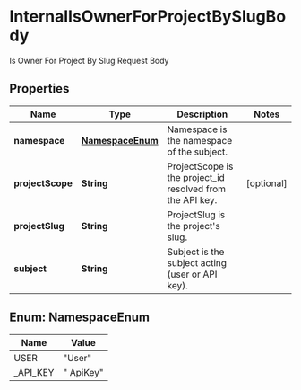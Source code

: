 

# InternalIsOwnerForProjectBySlugBody

Is Owner For Project By Slug Request Body

## Properties

| Name | Type | Description | Notes |
|------------ | ------------- | ------------- | -------------|
|**namespace** | [**NamespaceEnum**](#NamespaceEnum) | Namespace is the namespace of the subject. |  |
|**projectScope** | **String** | ProjectScope is the project_id resolved from the API key. |  [optional] |
|**projectSlug** | **String** | ProjectSlug is the project&#39;s slug. |  |
|**subject** | **String** | Subject is the subject acting (user or API key). |  |



## Enum: NamespaceEnum

| Name | Value |
|---- | -----|
| USER | &quot;User&quot; |
| _API_KEY | &quot; ApiKey&quot; |




